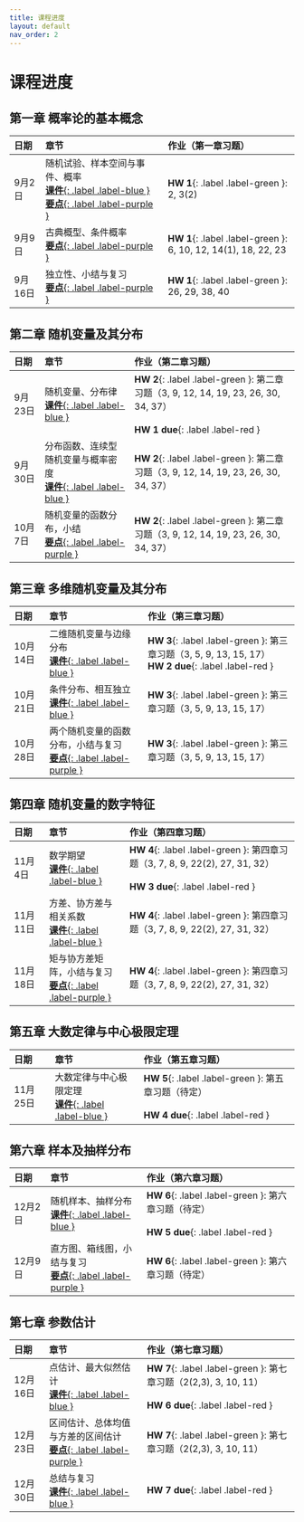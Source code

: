 ```yaml
---
title: 课程进度
layout: default
nav_order: 2
---
```


# 课程进度

## 第一章 概率论的基本概念

| **日期** | **章节** | **作业（第一章习题）** |
| :--- | :--- | :--- |
| 9月2日 | 随机试验、样本空间与事件、概率 <br>[**课件**{: .label .label-blue }](../assets/docs/Chap1-Lecture.pdf) [**要点**{: .label .label-purple }](../assets/docs/Chap1-Note1.pdf) | **HW 1**{: .label .label-green }: 2, 3(2) |
| 9月9日 | 古典概型、条件概率 <br>  [**要点**{: .label .label-purple }](../assets/docs/Chap1-Note2.pdf) | **HW 1**{: .label .label-green }:  6, 10, 12, 14(1), 18, 22, 23 |
| 9月16日 | 独立性、小结与复习 <br>  [**要点**{: .label .label-purple }](../assets/docs/Chap1-Note3.pdf) | **HW 1**{: .label .label-green }:  26, 29, 38, 40 |

## 第二章 随机变量及其分布

| **日期** | **章节** | **作业（第二章习题）** |
| :--- | :--- | :--- |
| 9月23日 | 随机变量、分布律 <br>  [**课件**{: .label .label-blue }](../assets/docs/Chap2-Lecture.pdf) | **HW 2**{: .label .label-green }: 第二章习题（3, 9, 12, 14, 19, 23, 26, 30, 34, 37）<br><br>**HW 1 due**{: .label .label-red } |
| 9月30日 | 分布函数、连续型随机变量与概率密度 <br>  [**课件**{: .label .label-blue }](../assets/docs/Chap2-Lecture.pdf) | **HW 2**{: .label .label-green }: 第二章习题（3, 9, 12, 14, 19, 23, 26, 30, 34, 37） |
| 10月7日 | 随机变量的函数分布，小结 <br>  [**要点**{: .label .label-purple }](../assets/docs/Chap2-Note.pdf) | **HW 2**{: .label .label-green }: 第二章习题（3, 9, 12, 14, 19, 23, 26, 30, 34, 37） |

## 第三章 多维随机变量及其分布

| **日期** | **章节** | **作业（第三章习题）** |
| :--- | :--- | :--- |
| 10月14日 | 二维随机变量与边缘分布 <br>  [**课件**{: .label .label-blue }](../assets/docs/Chap3-Lecture.pdf) | **HW 3**{: .label .label-green }: 第三章习题（3, 5, 9, 13, 15, 17）<br>**HW 2 due**{: .label .label-red } |
| 10月21日 | 条件分布、相互独立 <br>  [**课件**{: .label .label-blue }](../assets/docs/Chap3-Lecture.pdf) | **HW 3**{: .label .label-green }: 第三章习题（3, 5, 9, 13, 15, 17） |
| 10月28日 | 两个随机变量的函数分布，小结与复习 <br>  [**要点**{: .label .label-purple }](../assets/docs/Chap3-Note.pdf) | **HW 3**{: .label .label-green }: 第三章习题（3, 5, 9, 13, 15, 17） |

## 第四章 随机变量的数字特征

| **日期** | **章节** | **作业（第四章习题）** |
| :--- | :--- | :--- |
| 11月4日 | 数学期望 <br>  [**课件**{: .label .label-blue }](../assets/docs/Chap4-Lecture.pdf) | **HW 4**{: .label .label-green }: 第四章习题（3, 7, 8, 9, 22(2), 27, 31, 32）<br><br>**HW 3 due**{: .label .label-red } |
| 11月11日 | 方差、协方差与相关系数 <br>  [**课件**{: .label .label-blue }](../assets/docs/Chap4-Lecture.pdf) | **HW 4**{: .label .label-green }: 第四章习题（3, 7, 8, 9, 22(2), 27, 31, 32） |
| 11月18日 | 矩与协方差矩阵，小结与复习 <br>  [**要点**{: .label .label-purple }](../assets/docs/Chap4-Note.pdf) | **HW 4**{: .label .label-green }: 第四章习题（3, 7, 8, 9, 22(2), 27, 31, 32） |

## 第五章 大数定律与中心极限定理

| **日期** | **章节** | **作业（第五章习题）** |
| :--- | :--- | :--- |
| 11月25日 | 大数定律与中心极限定理 <br>  [**课件**{: .label .label-blue }](../assets/docs/Chap5-Lecture.pdf) | **HW 5**{: .label .label-green }: 第五章习题（待定）<br><br>**HW 4 due**{: .label .label-red } |

## 第六章 样本及抽样分布

| **日期** | **章节** | **作业（第六章习题）** |
| :--- | :--- | :--- |
| 12月2日 | 随机样本、抽样分布 <br>  [**课件**{: .label .label-blue }](../assets/docs/Chap6-Lecture.pdf) | **HW 6**{: .label .label-green }: 第六章习题（待定）<br><br>**HW 5 due**{: .label .label-red } |
| 12月9日 | 直方图、箱线图，小结与复习 <br>  [**要点**{: .label .label-purple }](../assets/docs/Chap6-Note.pdf) | **HW 6**{: .label .label-green }: 第六章习题（待定） |

## 第七章 参数估计

| **日期** | **章节** | **作业（第七章习题）** |
| :--- | :--- | :--- |
| 12月16日 | 点估计、最大似然估计 <br>  [**课件**{: .label .label-blue }](../assets/docs/Chap7-Lecture.pdf) | **HW 7**{: .label .label-green }: 第七章习题（2(2,3), 3, 10, 11）<br><br>**HW 6 due**{: .label .label-red } |
| 12月23日 | 区间估计、总体均值与方差的区间估计 <br>  [**要点**{: .label .label-purple }](../assets/docs/Chap7-Note.pdf) | **HW 7**{: .label .label-green }: 第七章习题（2(2,3), 3, 10, 11） |
| 12月30日 | 总结与复习 <br>  [**课件**{: .label .label-blue }](../assets/docs/Review.pdf) | **HW 7 due**{: .label .label-red } |
